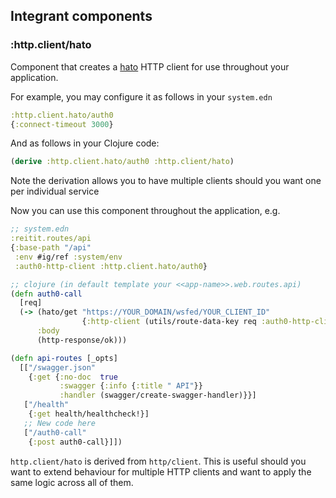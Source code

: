 ## Integrant components

### :http.client/hato

Component that creates a [hato](https://github.com/gnarroway/hato) HTTP client for use throughout your application.

For example, you may configure it as follows in your `system.edn`

```clojure
:http.client.hato/auth0
{:connect-timeout 3000}
```

And as follows in your Clojure code:

```clojure
(derive :http.client.hato/auth0 :http.client/hato)
```

Note the derivation allows you to have multiple clients should you want one per individual service

Now you can use this component throughout the application, e.g.


```clojure
;; system.edn
:reitit.routes/api
{:base-path "/api"
 :env #ig/ref :system/env
 :auth0-http-client :http.client.hato/auth0}

;; clojure (in default template your <<app-name>>.web.routes.api)
(defn auth0-call
  [req]
  (-> (hato/get "https://YOUR_DOMAIN/wsfed/YOUR_CLIENT_ID"
                {:http-client (utils/route-data-key req :auth0-http-client)})
      :body
      (http-response/ok)))

(defn api-routes [_opts]
  [["/swagger.json"
    {:get {:no-doc  true
           :swagger {:info {:title " API"}}
           :handler (swagger/create-swagger-handler)}}]
   ["/health"
    {:get health/healthcheck!}]
   ;; New code here
   ["/auth0-call"
    {:post auth0-call}]])
```

`http.client/hato` is derived from `http/client`. This is useful should you want to extend behaviour for multiple HTTP clients and want to apply the same logic across all of them.
